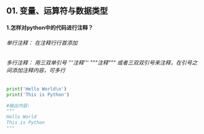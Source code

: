 ## 01. 变量、运算符与数据类型
#### 1.怎样对python中的代码进行注释？
###### 单行注释： 在注释行行首添加 #
###### 多行注释： 用三双单引号 '''注释'''   """注释""" 或者三双双引号来注释，在引号之间添加注释内容，可多行
```python
print('Hello World\n')
print('This is Python')

#输出内容:
""" 
Hello World 
This is Python
"""
```
